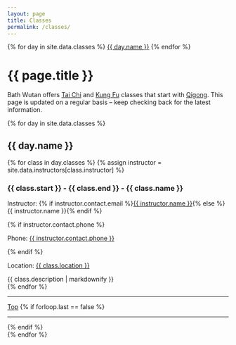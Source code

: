 ```yaml
---
layout: page
title: Classes
permalink: /classes/
---
```


<div class="jump-menu">
{% for day in site.data.classes %}
<a href="../classes/#{{ day.name | downcase }}">{{ day.name }}</a>
{% endfor %}
</div>

# {{ page.title }}

Bath Wutan offers [Tai Chi](/about/#tai-chi) and [Kung Fu](/about/#kung-fu) classes that start with [Qigong](/about/#qigong). This page is
updated on a regular basis – keep checking back for the latest information.

{% for day in site.data.classes %}
<section>
    <h2 id="{{ day.name  | downcase }}">{{ day.name }}</h2>
    {% for class in day.classes %}
    {% assign instructor = site.data.instructors[class.instructor] %}
    <div class="class-container">
        <h3>{{ class.start }} - {{ class.end }} - {{ class.name }}</h3>
        <p><span class="details-title">Instructor: </span>{% if instructor.contact.email %}<a href="mailto:{{ instructor.contact.email }}">{{ instructor.name }}</a>{% else %}{{ instructor.name }}{% endif %}</p>
        {% if instructor.contact.phone %}<p><span class="details-title">Phone:</span> <a href="tel:{{ instructor.contact.phone | remove: ' ' }}">{{ instructor.contact.phone }}</a></p>{% endif %}
        <p><span class="details-title">Location: </span><a href="https://goo.gl/maps/{{ class.map_link }}" target="_blank" alt="Google Maps link">{{ class.location }}</a></p>
        <div>
            {{ class.description  | markdownify  }}
        </div>
    </div>
    {% endfor %}
    <hr>
    <a href="../classes/#top">Top</a>
    {% if forloop.last == false %}
    <hr>
    {% endif %}
</section>
{% endfor %}
